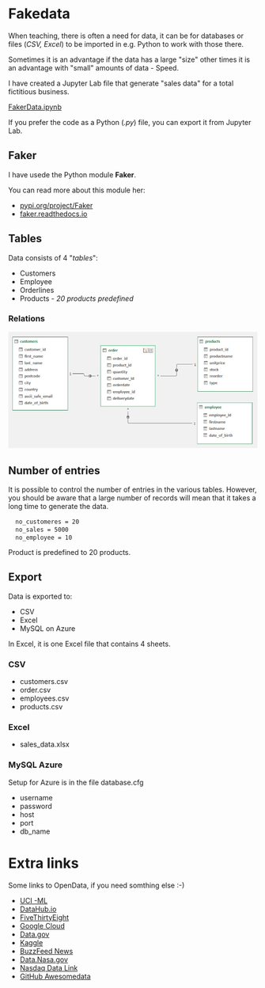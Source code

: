 # Fakedata
When teaching, there is often a need for data, it can be for databases or files (*CSV, Excel*) to be imported in e.g. Python to work with those there.

Sometimes it is an advantage if the data has a large "size" other times it is an advantage with "small" amounts of data - Speed.

I have created a Jupyter Lab file that generate "sales data" for a total fictitious business.

[FakerData.ipynb](FakerData.ipynb)

If you prefer the code as a Python (*.py*) file, you can export it from Jupyter Lab.

## Faker
I have usede the Python module **Faker**.

You can read more about this module her: 

- [pypi.org/project/Faker](https://pypi.org/project/Faker/)
- [faker.readthedocs.io](https://faker.readthedocs.io/en/master/index.html)

## Tables
Data consists of 4 "*tables*":
- Customers
- Employee
- Orderlines
- Products - *20 products predefined*

### Relations

![](data_er_diagram.jpg)

## Number of entries
It is possible to control the number of entries in the various tables. 
However, you should be aware that a large number of records will mean that it takes a long time to generate the data.

```
  no_customeres = 20
  no_sales = 5000
  no_employee = 10
```

Product is predefined to 20 products.

## Export
Data is exported to:

- CSV
- Excel
- MySQL on Azure

In Excel, it is one Excel file that contains 4 sheets.

### CSV
- customers.csv
- order.csv
- employees.csv
- products.csv

### Excel
- sales_data.xlsx

### MySQL Azure
Setup for Azure is in the file database.cfg

- username
- password
- host
- port
- db_name


# Extra links
Some links to OpenData, if you need somthing else :-)

- [UCI -ML](http://archive.ics.uci.edu/ml/datasets.php)
- [DataHub.io](https://datahub.io/collections)
- [FiveThirtyEight](https://data.fivethirtyeight.com)
- [Google Cloud](https://cloud.google.com/bigquery/public-data)
- [Data.gov](https://www.data.gov)
- [Kaggle](https://www.kaggle.com/datasets)
- [BuzzFeed News](https://github.com/BuzzFeedNews)
- [Data.Nasa.gov](https://data.nasa.gov)
- [Nasdaq Data Link](https://data.nasdaq.com/search)
- [GitHub Awesomedata](https://github.com/awesomedata/awesome-public-datasets)
